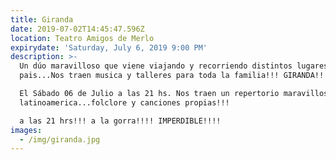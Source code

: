 ```yaml
---
title: Giranda
date: 2019-07-02T14:45:47.596Z
location: Teatro Amigos de Merlo
expirydate: 'Saturday, July 6, 2019 9:00 PM'
description: >-
  Un dúo maravilloso que viene viajando y recorriendo distintos lugares del
  pais...Nos traen musica y talleres para toda la familia!!! GIRANDA!!!

  El Sábado 06 de Julio a las 21 hs. Nos traen un repertorio maravilloso de
  latinoamerica...folclore y canciones propias!!!

  a las 21 hrs!!! a la gorra!!!! IMPERDIBLE!!!!
images:
  - /img/giranda.jpg
---
```



